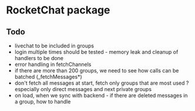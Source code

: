 # RocketChat package

## Todo
   * livechat to be included in groups
   * login multiple times should be tested - memory leak and cleanup of handlers to be done
   * error handling in fetchChannels
   * if there are more than 200 groups, we need to see how calls can be batched (_fetchMessages*)
   * don't fetch all messages at start, fetch only groups that are most used ? especially only direct messages and next private groups
   * on load, when we sync with backend - if there are deleted messages in a group, how to handle

